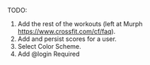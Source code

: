TODO:

1. Add the rest of the workouts (left at Murph https://www.crossfit.com/cf/faq).
2. Add and persist scores for a user.
3. Select Color Scheme.
4. Add @login Required
